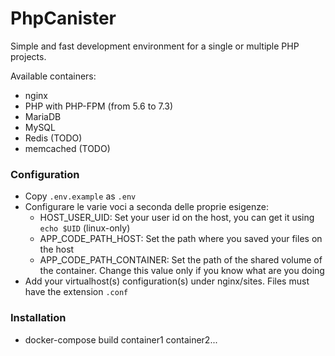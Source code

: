 # PhpCanister

Simple and fast development environment for a single or multiple PHP projects.

Available containers:

- nginx
- PHP with PHP-FPM (from 5.6 to 7.3)
- MariaDB
- MySQL
- Redis (TODO)
- memcached (TODO)

### Configuration

- Copy `.env.example` as `.env`
- Configurare le varie voci a seconda delle proprie esigenze:
    - HOST_USER_UID: Set your user id on the host, you can get it using `echo $UID` (linux-only)
    - APP_CODE_PATH_HOST: Set the path where you saved your files on the host
    - APP_CODE_PATH_CONTAINER: Set the path of the shared volume of the container. Change this value only if you know 
    what are you doing
- Add your virtualhost(s) configuration(s) under nginx/sites. Files must have the extension `.conf`

### Installation

- docker-compose build container1 container2...